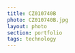 ```yaml
--- 
title: CZ010740B 
photo: CZ010740B.jpg 
layout: photo 
section: portfolio 
tags: technology 
---  
```

  
